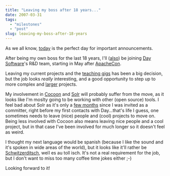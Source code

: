 ```yaml
---
title: "Leaving my boss after 18 years..."
date: 2007-03-31
tags: 
  - "milestones"
  - "post"
slug: leaving-my-boss-after-18-years
---
```


As we all know, [today](http://codeconsult.ch/bertrand/archives/000283.html) is the perfect day for important announcements.

After being my own boss for the last 18 years, I'll ([also](http://www.osoco.org/archives/2007/03/new_day_job.html)) be joining [Day Software](http://www.day.com)'s R&D team, starting in May after [ApacheCon](http://www.eu.apachecon.com/program/speaker/27).

Leaving my current projects and the [teaching gigs](http://www.comem.ch/) has been a big decision, but the job looks _really_ interesting, and a good opportunity to step up to more complex and [larger](http://www.day.com/site/en/index/customers/customers0.html.html) projects.

My involvement in [Cocoon](http://cocoon.apache.org/) and [Solr](http://lucene.apache.org/solr/) will probably suffer from the move, as it looks like I'm moslty going to be working with other (open source) tools. I feel bad about Solr as it's only a [few months](http://codeconsult.ch/bertrand/archives/000738.html) since I was invited as a committer, right before my first contacts with Day...that's life I guess, one sometimes needs to leave (nice) people and (cool) projects to move on. Being less involved with Cocoon also means leaving nice people and a cool project, but in that case I've been involved for much longer so it doesn't feel as weird.

I thought my next language would be spanish (because I like the sound and it's spoken in wide areas of the world), but it looks like it'll rather be [Schwitzerditsch](http://en.wikipedia.org/wiki/Swiss_German), weïl es au toll isch. It's not a real requirement for the job, but I don't want to miss too many coffee time jokes either ;-)

Looking forward to it!
